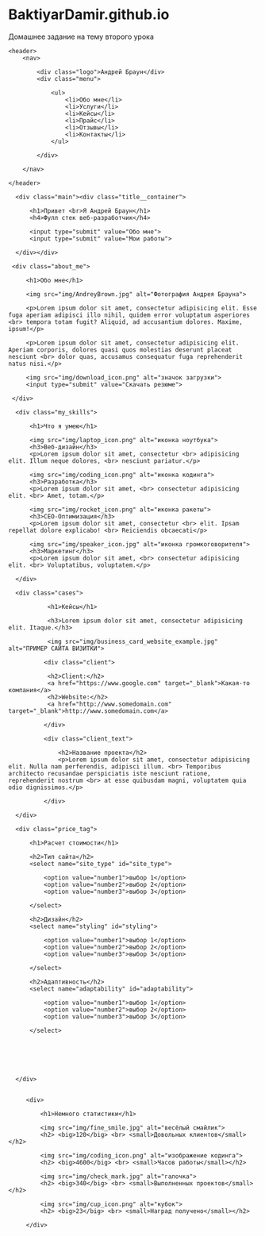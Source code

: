 # BaktiyarDamir.github.io
Домашнее задание на тему второго урока
<!DOCTYPE html>
<html lang="en">
<head>
    <meta charset="UTF-8">
    <title>Андрей Браун - Веб-разработчик</title>
</head>
<body>

    <header>   
        <nav>
            
            <div class="logo">Андрей Браун</div>
            <div class="menu">
                
                <ul>                  
                    <li>Обо мне</li>
                    <li>Услуги</li>
                    <li>Кейсы</li>
                    <li>Прайс</li>
                    <li>Отзывы</li>
                    <li>Контакты</li>              
                </ul>
                
            </div>
            
        </nav>
        
    </header>
         
      <div class="main"><div class="title__container">
          
          <h1>Привет <br>Я Андрей Браун</h1>
          <h4>Фулл стек веб-разработчик</h4>
          
          <input type="submit" value="Обо мне">
          <input type="submit" value="Мои работы">
          
      </div></div>      
               
     <div class="about_me">
        
         <h1>Обо мне</h1>
         
         <img src="img/AndreyBrown.jpg" alt="Фотография Андрея Брауна">
         
         <p>Lorem ipsum dolor sit amet, consectetur adipisicing elit. Esse fuga aperiam adipisci illo nihil, quidem error voluptatum asperiores <br> tempora totam fugit? Aliquid, ad accusantium dolores. Maxime, ipsum!</p>
         
         <p>Lorem ipsum dolor sit amet, consectetur adipisicing elit. Aperiam corporis, dolores quasi quos molestias deserunt placeat nesciunt <br> dolor quas, accusamus consequatur fuga reprehenderit natus nisi.</p>
         
         <img src="img/download_icon.png" alt="значок загрузки">
         <input type="submit" value="Скачать резюме">
         
     </div>             
                     
      <div class="my_skills">
          
          <h1>Что я умею</h1>
          
          <img src="img/laptop_icon.png" alt="иконка ноутбука">
          <h3>Веб-дизайн</h3>
          <p>Lorem ipsum dolor sit amet, consectetur <br> adipisicing elit. Illum neque dolores, <br> nesciunt pariatur.</p>
          
          <img src="img/coding_icon.png" alt="иконка кодинга">
          <h3>Разработка</h3>
          <p>Lorem ipsum dolor sit amet, <br> consectetur adipisicing elit. <br> Amet, totam.</p>
          
          <img src="img/rocket_icon.png" alt="иконка ракеты">
          <h3>CEO-Оптимизация</h3>
          <p>Lorem ipsum dolor sit amet, consectetur <br> elit. Ipsam repellat dolore explicabo! <br> Reiciendis obcaecati</p>
          
          <img src="img/speaker_icon.jpg" alt="иконка громкоговорителя">
          <h3>Маркетинг</h3>
          <p>Lorem ipsum dolor sit amet, <br> consectetur adipisicing elit. <br> Voluptatibus, voluptatem.</p>
          
      </div>               
                           
      <div class="cases">
               
               <h1>Кейсы</h1>
               
               <h3>Lorem ipsum dolor sit amet, consectetur adipisicing elit. Itaque.</h3>
               
               <img src="img/business_card_website_example.jpg" alt="ПРИМЕР САЙТА ВИЗИТКИ">
            
              <div class="client">
              
               <h2>Client:</h2>
               <a href="https://www.google.com" target="_blank">Какая-то компания</a>
               <h2>Website:</h2>
               <a href="http://www.somedomain.com" target="_blank">http://www.somedomain.com</a>
               
              </div>
              
              <div class="client_text">
                  
                  <h2>Название проекта</h2>
                  <p>Lorem ipsum dolor sit amet, consectetur adipisicing elit. Nulla nam perferendis, adipisci illum. <br> Temporibus architecto recusandae perspiciatis iste nesciunt ratione, reprehenderit nostrum <br> at esse quibusdam magni, voluptatem quia odio dignissimos.</p>
                  
              </div> 
               
      </div>                   
                                 
      <div class="price_tag">
          
          <h1>Расчет стоимости</h1>
          
          <h2>Тип сайта</h2>
          <select name="site_type" id="site_type">
             
              <option value="number1">выбор 1</option>
              <option value="number2">выбор 2</option>
              <option value="number3">выбор 3</option>
              
          </select>
          
          <h2>Дизайн</h2>
          <select name="styling" id="styling">
             
              <option value="number1">выбор 1</option>
              <option value="number2">выбор 2</option>
              <option value="number3">выбор 3</option>
              
          </select>
          
          <h2>Адаптивность</h2>
          <select name="adaptability" id="adaptability">
             
              <option value="number1">выбор 1</option>
              <option value="number2">выбор 2</option>
              <option value="number3">выбор 3</option>
              
          </select>
          
          
          
          
          
          
      </div>                              
                                       
                                          
         <div>
             
             <h1>Немного статистики</h1>
             
             <img src="img/fine_smile.jpg" alt="весёлый смайлик">
             <h2> <big>120</big> <br> <small>Довольных клиентов</small></h2>
             
             <img src="img/coding_icon.png" alt="изображение кодинга">
             <h2> <big>4600</big> <br> <small>Часов работы</small></h2>
             
             <img src="img/check_mark.jpg" alt="галочка">
             <h2> <big>340</big> <br> <small>Выполненных проектов</small></h2>
             
             <img src="img/cup_icon.png" alt="кубок">
             <h2> <big>23</big> <br> <small>Наград получено</small></h2>
             
         </div>                                    
                                                
                                                   
                                                      
                                                         
                                                            
                                                               
           
                                                                    
                                                                                                                           
                                                                                                                                                                                  
                                                                                                                                                                                                                                         
                                                                                                                                                                                                                                                                                                
                                                                                                                                                                                                                                                                                                                                                       
                                                                                                                                                                                                                                                                                                                                                                                                              
                                                                                                                                                                                                                                                                                                                                                                                                                                                                     
                                                                                                                                                                                                                                                                                                                                                                                                                                                                                                                            
                                                                                                                                                                                                                                                                                                                                                                                                                                                                                                                                                                                   
                                                                                                                                                                                                                                                                                                                                                                                                                                                                                                                                                                                                                                          
                                                                                                                                                                                                                                                                                                                                                                                                                                                                                                                                                                                                                                                                                                 
                                                                                                                                                                                                                                                                                                                                                                                                                                                                                                                                                                                                                                                                                                                                                        
                                                                                                                                                                                                                                                                                                                                                                                                                                                                                                                                                                                                                                                                                                                                                                                                                                                                      
                                                                     
                                                                           
</body>
</html>

